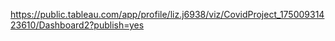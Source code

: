 https://public.tableau.com/app/profile/liz.j6938/viz/CovidProject_17500931423610/Dashboard2?publish=yes
